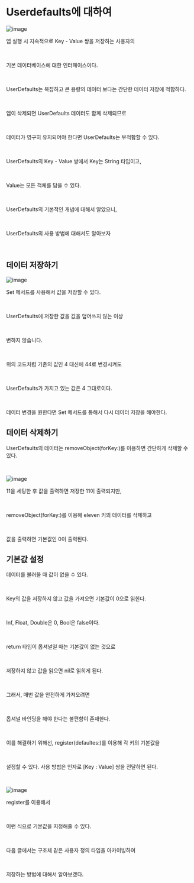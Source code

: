 Userdefaults에 대하여
================

![image](https://github.com/pursWon/won_TIL/assets/99719661/dd78b44b-e3f0-4713-9c95-4beaa4d5ca93)

앱 실행 시 지속적으로 Key - Value 쌍을 저장하는 사용자의

</br>

기본 데이터베이스에 대한 인터페이스이다.

</br>

UserDefaults는 복잡하고 큰 용량의 데이터 보다는 간단한 데이터 저장에 적합하다.

</br>

앱이 삭제되면 UserDefaults 데이터도 함께 삭제되므로

</br>

데이터가 영구히 유지되어야 한다면 UserDefaults는 부적합할 수 있다.

</br>

UserDefaults의 Key - Value 쌍에서 Key는 String 타입이고, 

</br>

Value는 모든 객체를 담을 수 있다.

</br>

UserDefaults의 기본적인 개념에 대해서 알았으니,

</br>

UserDefaults의 사용 방법에 대해서도 알아보자

</br>

## 데이터 저장하기

![image](https://github.com/pursWon/won_TIL/assets/99719661/32589d68-9889-4b2e-8efa-aa5b77e24327)

Set 메서드를 사용해서 값을 저장할 수 있다.

</br>

UserDefaults에 저장한 값을 값을 덮어쓰지 않는 이상 

</br>

변하지 않습니다.

</br>

위의 코드처럼 기존의 값인 4 대신에 44로 변경시켜도

</br>

UserDefaults가 가지고 있는 값은 4 그대로이다.

</br>

데이터 변경을 원한다면 Set 메서드를 통해서 다시 데이터 저장을 해야한다.

## 데이터 삭제하기

UserDefaults의 데이터는 removeObject(forKey:)를 이용하면 간단하게 삭제할 수 있다.

</br>

![image](https://github.com/pursWon/won_TIL/assets/99719661/1a165639-c7ae-4042-b41a-400a653a3675)

11을 세팅한 후 값을 출력하면 저장한 11이 출력되지만,

</br>

removeObject(forKey:)를 이용해 eleven 키의 데이터를 삭제하고

</br>

값을 출력하면 기본값인 0이 출력된다.

## 기본값 설정 

데이터를 불러올 때 값이 없을 수 있다.

</br>

Key의 값을 저장하지 않고 값을 가져오면 기본값이 0으로 읽힌다.

</br>

Inf, Float, Double은 0, Bool은 false이다.

</br>

return 타입이 옵셔널일 때는 기본값이 없는 것으로

</br>

저장하지 않고 값을 읽으면 nil로 읽히게 된다.

</br>

그래서, 매번 값을 안전하게 가져오려면 

</br>

옵셔널 바인딩을 해야 한다는 불편함이 존재한다.

</br>

이를 해결하기 위해선, register(defaultes:)를 이용해 각 키의 기본값을

</br>

설정할 수 있다. 사용 방법은 인자로 [Key : Value] 쌍을 전달하면 된다.

</br>

![image](https://github.com/pursWon/won_TIL/assets/99719661/27d33687-7ab1-4fcf-ae88-9893cb9830c2)

register를 이용해서 

</br>

이런 식으로 기본값을 지정해줄 수 있다.

</br>

다음 글에서는 구조체 같은 사용자 정의 타입을 아카이빙하여 

</br>

저장하는 방법에 대해서 알아보겠다.


 

